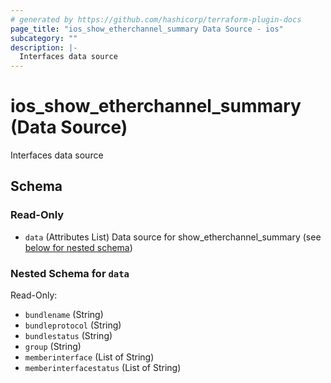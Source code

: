 ```yaml
---
# generated by https://github.com/hashicorp/terraform-plugin-docs
page_title: "ios_show_etherchannel_summary Data Source - ios"
subcategory: ""
description: |-
  Interfaces data source
---
```


# ios_show_etherchannel_summary (Data Source)

Interfaces data source



<!-- schema generated by tfplugindocs -->
## Schema

### Read-Only

- `data` (Attributes List) Data source for show_etherchannel_summary (see [below for nested schema](#nestedatt--data))

<a id="nestedatt--data"></a>
### Nested Schema for `data`

Read-Only:

- `bundlename` (String)
- `bundleprotocol` (String)
- `bundlestatus` (String)
- `group` (String)
- `memberinterface` (List of String)
- `memberinterfacestatus` (List of String)
